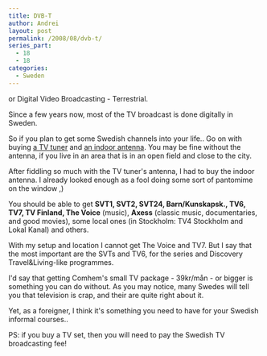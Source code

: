 ```yaml
---
title: DVB-T
author: Andrei
layout: post
permalink: /2008/08/dvb-t/
series_part:
  - 18
  - 18
categories:
  - Sweden
---
```

or Digital Video Broadcasting - Terrestrial.

Since a few years now, most of the TV broadcast is done digitally in Sweden.

So if you plan to get some Swedish channels into your life.. Go on with buying [a TV tuner][1] and [an indoor antenna][2]. You may be fine without the antenna, if you live in an area that is in an open field and close to the city.

After fiddling so much with the TV tuner's antenna, I had to buy the indoor antenna. I already looked enough as a fool doing some sort of pantomime on the window ,)

You should be able to get **SVT1, SVT2, SVT24, Barn/Kunskapsk., TV6, TV7, TV Finland, The Voice** (music), **Axess** (classic music, documentaries, and good movies), some local ones (in Stockholm: TV4 Stockholm and Lokal Kanal) and others.



With my setup and location I cannot get The Voice and TV7. But I say that the most important are the SVTs and TV6, for the series and Discovery Travel&Living-like programmes.

I'd say that getting Comhem's small TV package - 39kr/mån - or bigger is something you can do without. As you may notice, many Swedes will tell you that television is crap, and their are quite right about it.

Yet, as a foreigner, I think it's something you need to have for your Swedish informal courses..

PS: if you buy a TV set, then you will need to pay the Swedish TV broadcasting fee!

 [1]: http://www.onoff.com/online/se/inet.nsf/vProd/58274?opendocument&markID=20-95-82
 [2]: http://www.onoff.com/online/se/inet.nsf/vProd/39513?opendocument&markID=10-65-10